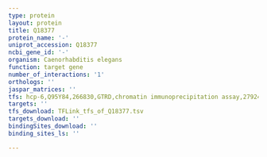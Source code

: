 ```yaml
---
type: protein
layout: protein
title: Q18377
protein_name: '-'
uniprot_accession: Q18377
ncbi_gene_id: '-'
organism: Caenorhabditis elegans
function: target gene
number_of_interactions: '1'
orthologs: ''
jaspar_matrices: ''
tfs: hcp-6,Q95Y84,266830,GTRD,chromatin immunoprecipitation assay,27924024%5Buid%5D,No
targets: ''
tfs_download: TFLink_tfs_of_Q18377.tsv
targets_download: ''
bindingSites_download: ''
binding_sites_ls: ''

---
```

